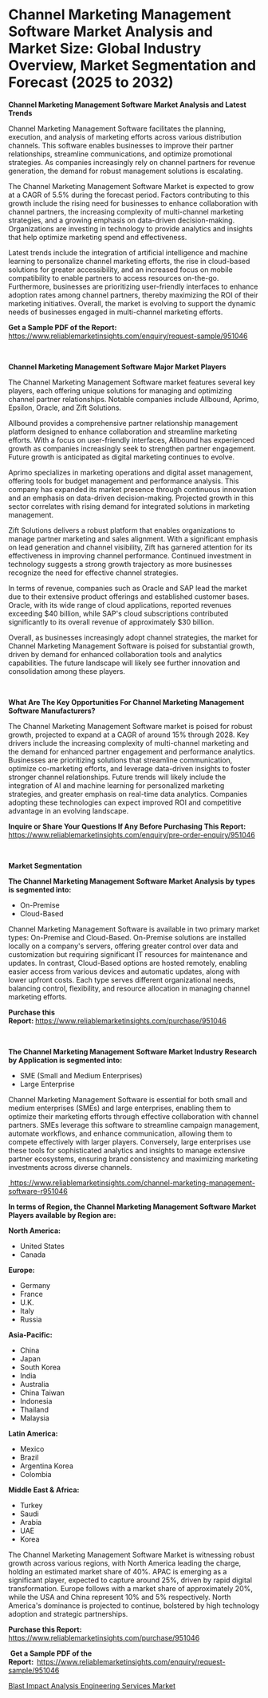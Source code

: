 <p><h1>Channel Marketing Management Software Market Analysis and Market Size: Global Industry Overview, Market Segmentation and Forecast (2025 to 2032)</h1></p><p><strong>Channel Marketing Management Software Market Analysis and Latest Trends</strong></p>
<p><p>Channel Marketing Management Software facilitates the planning, execution, and analysis of marketing efforts across various distribution channels. This software enables businesses to improve their partner relationships, streamline communications, and optimize promotional strategies. As companies increasingly rely on channel partners for revenue generation, the demand for robust management solutions is escalating.</p><p>The Channel Marketing Management Software Market is expected to grow at a CAGR of 5.5% during the forecast period. Factors contributing to this growth include the rising need for businesses to enhance collaboration with channel partners, the increasing complexity of multi-channel marketing strategies, and a growing emphasis on data-driven decision-making. Organizations are investing in technology to provide analytics and insights that help optimize marketing spend and effectiveness.</p><p>Latest trends include the integration of artificial intelligence and machine learning to personalize channel marketing efforts, the rise in cloud-based solutions for greater accessibility, and an increased focus on mobile compatibility to enable partners to access resources on-the-go. Furthermore, businesses are prioritizing user-friendly interfaces to enhance adoption rates among channel partners, thereby maximizing the ROI of their marketing initiatives. Overall, the market is evolving to support the dynamic needs of businesses engaged in multi-channel marketing efforts.</p></p>
<p><strong>Get a Sample PDF of the Report:&nbsp;</strong> <a href="https://www.reliablemarketinsights.com/enquiry/request-sample/951046?utm_campaign=2951&utm_medium=2&utm_source=Github&utm_content=ia&utm_term=08032025&utm_id=channel-marketing-management-software">https://www.reliablemarketinsights.com/enquiry/request-sample/951046</a></p>
<p>&nbsp;</p>
<p><strong>Channel Marketing Management Software Major Market Players</strong></p>
<p><p>The Channel Marketing Management Software market features several key players, each offering unique solutions for managing and optimizing channel partner relationships. Notable companies include Allbound, Aprimo, Epsilon, Oracle, and Zift Solutions.</p><p>Allbound provides a comprehensive partner relationship management platform designed to enhance collaboration and streamline marketing efforts. With a focus on user-friendly interfaces, Allbound has experienced growth as companies increasingly seek to strengthen partner engagement. Future growth is anticipated as digital marketing continues to evolve.</p><p>Aprimo specializes in marketing operations and digital asset management, offering tools for budget management and performance analysis. This company has expanded its market presence through continuous innovation and an emphasis on data-driven decision-making. Projected growth in this sector correlates with rising demand for integrated solutions in marketing management.</p><p>Zift Solutions delivers a robust platform that enables organizations to manage partner marketing and sales alignment. With a significant emphasis on lead generation and channel visibility, Zift has garnered attention for its effectiveness in improving channel performance. Continued investment in technology suggests a strong growth trajectory as more businesses recognize the need for effective channel strategies.</p><p>In terms of revenue, companies such as Oracle and SAP lead the market due to their extensive product offerings and established customer bases. Oracle, with its wide range of cloud applications, reported revenues exceeding $40 billion, while SAP's cloud subscriptions contributed significantly to its overall revenue of approximately $30 billion.</p><p>Overall, as businesses increasingly adopt channel strategies, the market for Channel Marketing Management Software is poised for substantial growth, driven by demand for enhanced collaboration tools and analytics capabilities. The future landscape will likely see further innovation and consolidation among these players.</p></p>
<p>&nbsp;</p>
<p><strong>What Are The Key Opportunities For Channel Marketing Management Software Manufacturers?</strong></p>
<p><p>The Channel Marketing Management Software market is poised for robust growth, projected to expand at a CAGR of around 15% through 2028. Key drivers include the increasing complexity of multi-channel marketing and the demand for enhanced partner engagement and performance analytics. Businesses are prioritizing solutions that streamline communication, optimize co-marketing efforts, and leverage data-driven insights to foster stronger channel relationships. Future trends will likely include the integration of AI and machine learning for personalized marketing strategies, and greater emphasis on real-time data analytics. Companies adopting these technologies can expect improved ROI and competitive advantage in an evolving landscape.</p></p>
<p><strong>Inquire or Share Your Questions If Any Before Purchasing This Report:</strong> <a href="https://www.reliablemarketinsights.com/enquiry/pre-order-enquiry/951046?utm_campaign=2951&utm_medium=2&utm_source=Github&utm_content=ia&utm_term=08032025&utm_id=channel-marketing-management-software">https://www.reliablemarketinsights.com/enquiry/pre-order-enquiry/951046</a></p>
<p>&nbsp;</p>
<p><strong>Market Segmentation</strong></p>
<p><strong>The Channel Marketing Management Software Market Analysis by types is segmented into:</strong></p>
<p><ul><li>On-Premise</li><li>Cloud-Based</li></ul></p>
<p><p>Channel Marketing Management Software is available in two primary market types: On-Premise and Cloud-Based. On-Premise solutions are installed locally on a company's servers, offering greater control over data and customization but requiring significant IT resources for maintenance and updates. In contrast, Cloud-Based options are hosted remotely, enabling easier access from various devices and automatic updates, along with lower upfront costs. Each type serves different organizational needs, balancing control, flexibility, and resource allocation in managing channel marketing efforts.</p></p>
<p><strong>Purchase this Report:&nbsp;</strong><a href="https://www.reliablemarketinsights.com/purchase/951046?utm_campaign=2951&utm_medium=2&utm_source=Github&utm_content=ia&utm_term=08032025&utm_id=channel-marketing-management-software">https://www.reliablemarketinsights.com/purchase/951046</a></p>
<p>&nbsp;</p>
<p><strong>The Channel Marketing Management Software Market Industry Research by Application is segmented into:</strong></p>
<p><ul><li>SME (Small and Medium Enterprises)</li><li>Large Enterprise</li></ul></p>
<p><p>Channel Marketing Management Software is essential for both small and medium enterprises (SMEs) and large enterprises, enabling them to optimize their marketing efforts through effective collaboration with channel partners. SMEs leverage this software to streamline campaign management, automate workflows, and enhance communication, allowing them to compete effectively with larger players. Conversely, large enterprises use these tools for sophisticated analytics and insights to manage extensive partner ecosystems, ensuring brand consistency and maximizing marketing investments across diverse channels.</p></p>
<p><a href="https://www.reliablemarketinsights.com/channel-marketing-management-software-r951046?utm_campaign=2951&utm_medium=2&utm_source=Github&utm_content=ia&utm_term=08032025&utm_id=channel-marketing-management-software">&nbsp;https://www.reliablemarketinsights.com/channel-marketing-management-software-r951046</a></p>
<p><strong>In terms of Region, the Channel Marketing Management Software Market Players available by Region are:</strong></p>
<p>
    <p> <strong> North America: </strong>
        <ul>
            <li>United States</li>
            <li>Canada</li>
        </ul>
        </p> 
    <p> <strong> Europe: </strong>
        <ul>
            <li>Germany</li>
            <li>France</li>
            <li>U.K.</li>
            <li>Italy</li>
            <li>Russia</li>
        </ul>
        </p> 
    <p> <strong> Asia-Pacific: </strong>
        <ul>
            <li>China</li>
            <li>Japan</li>
            <li>South Korea</li>
            <li>India</li>
            <li>Australia</li>
            <li>China Taiwan</li>
            <li>Indonesia</li>
            <li>Thailand</li>
            <li>Malaysia</li>
        </ul>
        </p> 
    <p> <strong> Latin America: </strong>
        <ul>
            <li>Mexico</li>
            <li>Brazil</li>
            <li>Argentina Korea</li>
            <li>Colombia</li>
        </ul>
        </p> 
    <p> <strong> Middle East & Africa: </strong>
        <ul>
            <li>Turkey</li>
            <li>Saudi</li>
            <li>Arabia</li>
            <li>UAE</li>
            <li>Korea</li>
        </ul>
    </p>
    </p>
<p><p>The Channel Marketing Management Software Market is witnessing robust growth across various regions, with North America leading the charge, holding an estimated market share of 40%. APAC is emerging as a significant player, expected to capture around 25%, driven by rapid digital transformation. Europe follows with a market share of approximately 20%, while the USA and China represent 10% and 5% respectively. North America's dominance is projected to continue, bolstered by high technology adoption and strategic partnerships.</p></p>
<p><strong>Purchase this Report: </strong><a href="https://www.reliablemarketinsights.com/purchase/951046?utm_campaign=2951&utm_medium=2&utm_source=Github&utm_content=ia&utm_term=08032025&utm_id=channel-marketing-management-software">https://www.reliablemarketinsights.com/purchase/951046</a></p>
<p>&nbsp;<strong>Get a Sample PDF of the Report:&nbsp;&nbsp;</strong><a href="https://www.reliablemarketinsights.com/enquiry/request-sample/951046?utm_campaign=2951&utm_medium=2&utm_source=Github&utm_content=ia&utm_term=08032025&utm_id=channel-marketing-management-software">https://www.reliablemarketinsights.com/enquiry/request-sample/951046</a></p>
<p><strong></strong></p>
<p><p><a href="https://github.com/hannajuana198484/Market-Research-Report-List-1/blob/main/blast-impact-analysis-engineering-services-market.md?utm_campaign=2951&utm_medium=2&utm_source=Github&utm_content=ia&utm_term=08032025&utm_id=channel-marketing-management-software">Blast Impact Analysis Engineering Services Market</a></p></p>